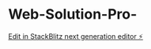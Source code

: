 # Web-Solution-Pro-

[Edit in StackBlitz next generation editor ⚡️](https://stackblitz.com/~/github.com/doku929/Web-Solution-Pro-)
